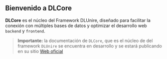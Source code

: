 ## Bienvenido a DLCore

**DLCore** es el núcleo del Framework DLUnire, diseñado para facilitar la conexión con múltiples bases de datos y optimizar el desarrollo web `backend` y `frontend`.

> **Importante:** la documentación de `DLCore`, que es el núcleo de del framework `DLUnire` se encuentra en desarrollo y se estará publicando en su sitio [Web oficial](https://dlunire.pro "Sitio Web oficial") 
